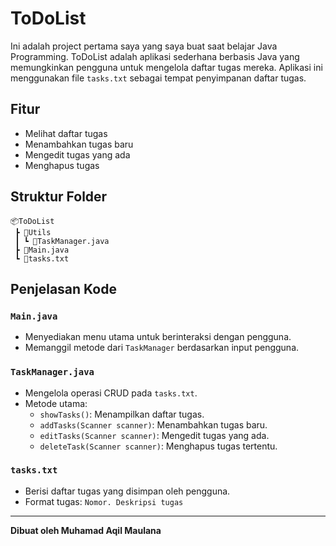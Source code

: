 # ToDoList

Ini adalah project pertama saya yang saya buat saat belajar Java Programming.
ToDoList adalah aplikasi sederhana berbasis Java yang memungkinkan pengguna untuk mengelola daftar tugas mereka. Aplikasi ini menggunakan file `tasks.txt` sebagai tempat penyimpanan daftar tugas.

## Fitur
- Melihat daftar tugas
- Menambahkan tugas baru
- Mengedit tugas yang ada
- Menghapus tugas

## Struktur Folder
```
📦ToDoList
 ┣ 📂Utils
 ┃ ┗ 📜TaskManager.java
 ┣ 📜Main.java
 ┗ 📜tasks.txt
```

## Penjelasan Kode

### `Main.java`
- Menyediakan menu utama untuk berinteraksi dengan pengguna.
- Memanggil metode dari `TaskManager` berdasarkan input pengguna.

### `TaskManager.java`
- Mengelola operasi CRUD pada `tasks.txt`.
- Metode utama:
  - `showTasks()`: Menampilkan daftar tugas.
  - `addTasks(Scanner scanner)`: Menambahkan tugas baru.
  - `editTasks(Scanner scanner)`: Mengedit tugas yang ada.
  - `deleteTask(Scanner scanner)`: Menghapus tugas tertentu.

### `tasks.txt`
- Berisi daftar tugas yang disimpan oleh pengguna.
- Format tugas: `Nomor. Deskripsi tugas`

---
**Dibuat oleh Muhamad Aqil Maulana**

